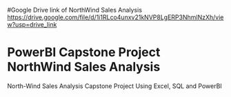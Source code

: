 #Google Drive link of NorthWind Sales Analysis
https://drive.google.com/file/d/1i1RLco4unxv21kNVP8LgERP3NhmlNzXh/view?usp=drive_link
# PowerBI Capstone Project NorthWind Sales Analysis
North-Wind Sales Analysis Capstone Project Using Excel, SQL and PowerBI
